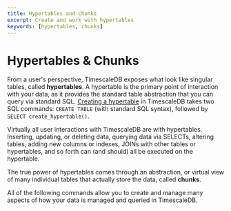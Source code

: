 ```yaml
---
title: Hypertables and chunks
excerpt: Create and work with hypertables
keywords: [hypertables, chunks]
---
```


# Hypertables & Chunks

From a user's perspective, TimescaleDB exposes what look like singular tables,
called **hypertables**. A hypertable is the primary point of interaction
with your data, as it provides the standard table abstraction that you can query
via standard SQL.  [Creating a hypertable][create_hypertable] in TimescaleDB takes two
SQL commands: `CREATE TABLE` (with standard SQL syntax),
followed by `SELECT create_hypertable()`.

Virtually all user interactions with TimescaleDB are with hypertables.
Inserting, updating, or deleting data, querying data via SELECTs, altering
tables, adding new columns or indexes, JOINs with other tables or hypertables,
and so forth can (and should) all be executed on the hypertable.

The true power of hypertables comes through an abstraction, or virtual view of
many individual tables that actually store the data, called **chunks**.

All of the following commands allow you to create and manage many aspects of how
your data is managed and queried in TimescaleDB.

[create_hypertable]: /api/:currentVersion:/hypertable/create_hypertable/
